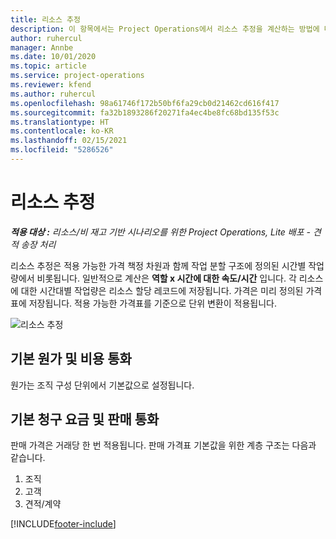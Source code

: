 ```yaml
---
title: 리소스 추정
description: 이 항목에서는 Project Operations에서 리소스 추정을 계산하는 방법에 대한 정보를 제공합니다.
author: ruhercul
manager: Annbe
ms.date: 10/01/2020
ms.topic: article
ms.service: project-operations
ms.reviewer: kfend
ms.author: ruhercul
ms.openlocfilehash: 98a61746f172b50bf6fa29cb0d21462cd616f417
ms.sourcegitcommit: fa32b1893286f20271fa4ec4be8fc68bd135f53c
ms.translationtype: HT
ms.contentlocale: ko-KR
ms.lasthandoff: 02/15/2021
ms.locfileid: "5286526"
---
```

# <a name="resource-estimates"></a>리소스 추정

_**적용 대상 :** 리소스/비 재고 기반 시나리오를 위한 Project Operations, Lite 배포 - 견적 송장 처리_

리소스 추정은 적용 가능한 가격 책정 차원과 함께 작업 분할 구조에 정의된 시간별 작업량에서 비롯됩니다. 일반적으로 계산은 **역할 x 시간에 대한 속도/시간** 입니다. 각 리소스에 대한 시간대별 작업량은 리소스 할당 레코드에 저장됩니다. 가격은 미리 정의된 가격표에 저장됩니다. 적용 가능한 가격표를 기준으로 단위 변환이 적용됩니다.

![리소스 추정](./media/navigation12.png)

## <a name="default-cost-price-and-cost-currency"></a>기본 원가 및 비용 통화

원가는 조직 구성 단위에서 기본값으로 설정됩니다.

## <a name="default-bill-rate-and-sales-currency"></a>기본 청구 요금 및 판매 통화

판매 가격은 거래당 한 번 적용됩니다. 판매 가격표 기본값을 위한 계층 구조는 다음과 같습니다.

1. 조직
2. 고객
3. 견적/계약


[!INCLUDE[footer-include](../includes/footer-banner.md)]